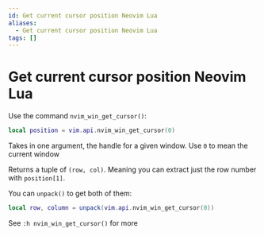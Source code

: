 ```yaml
---
id: Get current cursor position Neovim Lua
aliases:
  - Get current cursor position Neovim Lua
tags: []
---
```


# Get current cursor position Neovim Lua

Use the command `nvim_win_get_cursor()`:
```lua
local position = vim.api.nvim_win_get_cursor(0)
```

Takes in one argument, the handle for a given window.
Use `0` to mean the current window

Returns a tuple of `(row, col)`.
Meaning you can extract just the row number with `position[1]`.

You can `unpack()` to get both of them:
```lua
local row, column = unpack(vim.api.nvim_win_get_cursor(0))
```

See `:h nvim_win_get_cursor()` for more

